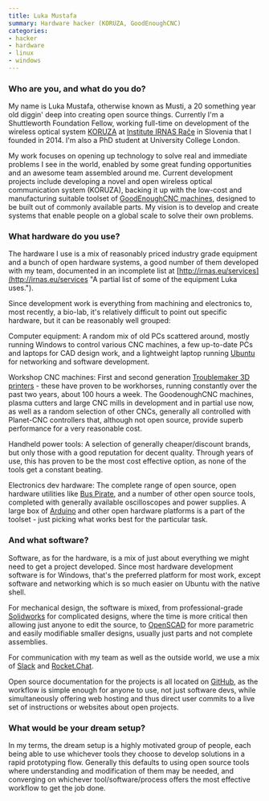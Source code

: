 ```yaml
---
title: Luka Mustafa
summary: Hardware hacker (KORUZA, GoodEnoughCNC)
categories:
- hacker
- hardware
- linux
- windows
---
```


### Who are you, and what do you do?

My name is Luka Mustafa, otherwise known as Musti, a 20 something year old diggin' deep into creating open source things. Currently I'm a Shuttleworth Foundation Fellow, working full-time on development of the wireless optical system [KORUZA][] at [Institute IRNAS Rače](http://irnas.eu/ "Luka's hardware hacking institute.") in Slovenia that I founded in 2014. I'm also a PhD student at University College London.

My work focuses on opening up technology to solve real and immediate problems I see in the world, enabled by some great funding opportunities and an awesome team assembled around me. Current development projects include developing a novel and open wireless optical communication system (KORUZA), backing it up with the low-cost and manufacturing suitable toolset of [GoodEnoughCNC machines](http://goodenoughcnc.eu/ "Luka's open source CNC machines."), designed to be built out of commonly available parts. My vision is to develop and create systems that enable people on a global scale to solve their own problems.

### What hardware do you use?

The hardware I use is a mix of reasonably priced industry grade equipment and a bunch of open hardware systems, a good number of them developed with my team, documented in an incomplete list at [http://irnas.eu/services](http://irnas.eu/services "A partial list of some of the equipment Luka uses.").

Since development work is everything from machining and electronics to, most recently, a bio-lab, it's relatively difficult to point out specific hardware, but it can be reasonably well grouped:

Computer equipment: A random mix of old PCs scattered around, mostly running Windows to control various CNC machines, a few up-to-date PCs and laptops for CAD design work, and a lightweight laptop running [Ubuntu][] for networking and software development.

Workshop CNC machines: First and second generation [Troublemaker 3D printers][troublemaker] - these have proven to be workhorses, running constantly over the past two years, about 100 hours a week. The GoodenoughCNC machines, plasma cutters and large CNC mills in development and in partial use now, as well as a random selection of other CNCs, generally all controlled with Planet-CNC controllers that, although not open source, provide superb performance for a very reasonable cost.

Handheld power tools: A selection of generally cheaper/discount brands, but only those with a good reputation for decent quality. Through years of use, this has proven to be the most cost effective option, as none of the tools get a constant beating.

Electronics dev hardware: The complete range of open source, open hardware utilities like [Bus Pirate][bus-pirate], and a number of other open source tools, completed with generally available oscilloscopes and power supplies. A large box of [Arduino][] and other open hardware platforms is a part of the toolset - just picking what works best for the particular task.

### And what software?

Software, as for the hardware, is a mix of just about everything we might need to get a project developed. Since most hardware development software is for Windows, that's the preferred platform for most work, except software and networking which is so much easier on Ubuntu with the native shell.

For mechanical design, the software is mixed, from professional-grade [Solidworks][] for complicated designs, where the time is more critical then allowing just anyone to edit the source, to [OpenSCAD][] for more parametric and easily modifiable smaller designs, usually just parts and not complete assemblies.

For communication with my team as well as the outside world, we use a mix of [Slack][] and [Rocket.Chat][].

Open source documentation for the projects is all located on [GitHub][], as the workflow is simple enough for anyone to use, not just software devs, while simultaneously offering web hosting and thus direct user commits to a live set of instructions or websites about open projects.

### What would be your dream setup?

In my terms, the dream setup is a highly motivated group of people, each being able to use whichever tools they choose to develop solutions in a rapid prototyping flow. Generally this defaults to using open source tools where understanding and modification of them may be needed, and converging on whichever tool/software/process offers the most effective workflow to get the job done.

[arduino]: https://www.arduino.cc/ "Open-source prototyping hardware."
[bus-pirate]: http://dangerousprototypes.com/docs/Bus_Pirate "An open source multi-tool."
[github]: https://github.com/ "A Git code repository service."
[koruza]: http://koruza.net/index.html "An open source infrared-based networking device."
[openscad]: http://www.openscad.org/ "Open-source 3D CAD software."
[rocket.chat]: https://rocket.chat/ "An open source web-based group chat system."
[slack]: https://slack.com/ "A collaboration service."
[solidworks]: https://www.3ds.com/products-services/solidworks/ "Modelling/CAD software."
[troublemaker]: http://goodenoughcnc.eu/troublemaker-3d-printer/ "An open source, DIY 3D printer."
[ubuntu]: https://www.ubuntu.com/ "A Unix distribution."
